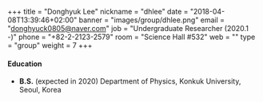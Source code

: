 +++
title = "Donghyuk Lee"
nickname = "dhlee"
date = "2018-04-08T13:39:46+02:00"
banner = "images/group/dhlee.png"
email = "donghyuck0805@naver.com"
job = "Undergraduate Researcher (2020.1 -)"
phone = "+82-2-2123-2579"
room = "Science Hall #532"
web = ""
type = "group"
weight = 7
+++

#### Education
+ **B.S.** (expected in 2020) Department of Physics, Konkuk University, Seoul, Korea

